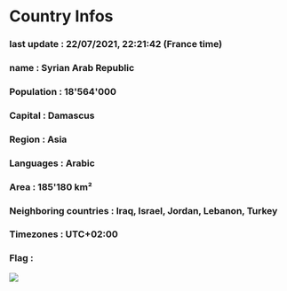 # Country  Infos
### last update : 22/07/2021, 22:21:42 (France time)

### name : Syrian Arab Republic
### Population : 18'564'000
### Capital : Damascus
### Region : Asia
### Languages : Arabic
### Area : 185'180 km²
### Neighboring countries : Iraq, Israel, Jordan, Lebanon, Turkey
### Timezones : UTC+02:00

### Flag :
![](https://restcountries.eu/data/syr.svg)